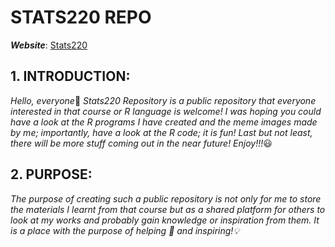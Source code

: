 # **STATS220 REPO**

***Website***: [Stats220](https://samchen0508.github.io/stats220/)
## 1. INTRODUCTION:
*Hello, everyone*:wave:
*Stats220 Repository is a public repository that everyone interested in that course or R language is welcome! I was hoping you could have a look at the R programs I have created and the meme images made by me; importantly, have a look at the R code; it is fun! Last but not least, there will be more stuff coming out in the near future! Enjoy!!!*:smiley:
## 2. PURPOSE:
*The purpose of creating such a public repository is not only for me to store the materials I learnt from that course but as a shared platform for others to look at my works and probably gain knowledge or inspiration from them. It is a place with the purpose of helping :book: and inspiring!:bulb:*

